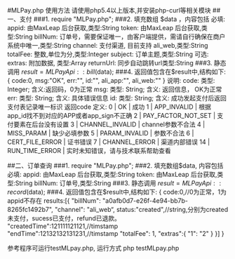 #MLPay.php 使用方法
请使用php5.4以上版本,并安装php-curl等相关模块
##一、支付
###1. require "MLPay.php";
###2. 填充数组 $data ，内容包括
      必填: 
            appid: 由MaxLeap 后台获取,类型:String
            token: 由MaxLeap 后台获取,类型:String
            billNum: 订单号，需要保证唯一，由客户端提供，需请自行确保在商户系统中唯一,类型:String
            channel: 支付渠道, 目前支持 ali_web,类型:String
            totalFee: 整数,单位为分,类型:Integer
            subject: 订单主题,类型:String
      可选:
            extras: 附加数据, 类型:Array
            returnUrl: 同步自动跳转url类型:String
###3. 静态调用 $result = MLPayApi::bill($data);
###4. 返回值包含在$result中,结构如下:
    {
        code:0,
        msg:"OK",
        err:"",
        id:"",
        ali_app:"",
        ali_web:""
     }
     说明:
      code: 类型: Integer; 含义:返回码，0为正常
      msg: 类型: String; 含义: 返回信息， OK为正常
      err: 类型: String; 含义: 具体错误信息
      id: 类型: String; 含义: 成功发起支付后返回支付表记录唯一标识
      返回code 定义:
           0 | OK | 成功
           1 | APP_INVALID | 根据app_id找不到对应的APP或者app_sign不正确
           2 | PAY_FACTOR_NOT_SET | 支付要素在后台没有设置
           3 | CHANNEL_INVALID | channel参数不合法
           4 | MISS_PARAM | 缺少必填参数
           5 | PARAM_INVALID | 参数不合法
           6 | CERT_FILE_ERROR | 证书错误
           7 | CHANNEL_ERROR | 渠道内部错误
           14 | RUN_TIME_ERROR | 实时未知错误，请与技术联系帮助查看


##二、订单查询
###1. require "MLPay.php";
###2. 填充数组$data, 内容包括
      必填: 
            appid: 由MaxLeap 后台获取,类型:String
            token: 由MaxLeap 后台获取,类型:String
            billNum: 订单号,类型:String
###3. 静态调用 $result = MLPayApi::record($data);
###4. 返回值包含在$result中,结构如下:
    {
     code:0,//0为正常，1为appid不存在
     results:[{
        "billNum": "a0afb0d7-e26f-4e94-bb7b-8265fc1492b7",
        "channel": "ali_web“,
        status:"created",//string,分别为created未支付，sucess已支付，refund已退款。
        "createdTime":121111121121,//timstamp
        "endTime":12132132131231,//timstamp
        "totalFee": 1,
        "extras":{
            "1": "2"
        }
      }]
    }
  
参考程序可运行testMLpay.php, 运行方式 php testMLpay.php
